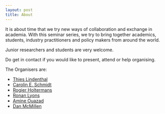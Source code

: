 ```yaml
---
layout: post
title: About
---
```


It is about time that we try new ways of collaboration and exchange in academia. With this seminar series, we try to bring together academics, students, industry practitioners and policy makers
from around the world. 

Junior researchers and students are very welcome.

Do get in contact if you would like to present, attend or help organising.

The Organisers are:

- [Thies Lindenthal](https://www.lindenthal.eu)
- [Carolin E. Schmidt](http://www.carolinschmidt.de/)
- [Rogier Holtermans](https://www.rogierholtermans.com)
- [Ronan Lyons](https://www.ronanlyons.com)
- [Amine Ouazad](https://www.ouazad.com/)
- [Dan McMillen](https://business.uic.edu/profiles/mcmillen-dan/)
